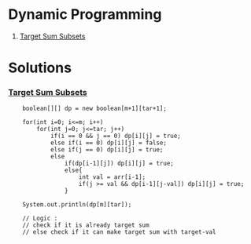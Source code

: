 # Dynamic Programming

1. [Target Sum Subsets](#target-sum-subsets)


# Solutions

### [Target Sum Subsets](https://www.pepcoding.com/resources/online-java-foundation/dynamic-programming-and-greedy/target-sum-subsets-dp-official/ojquestion)

        boolean[][] dp = new boolean[m+1][tar+1];
        
        for(int i=0; i<=m; i++)
            for(int j=0; j<=tar; j++)
                if(i == 0 && j == 0) dp[i][j] = true;
                else if(i == 0) dp[i][j] = false;
                else if(j == 0) dp[i][j] = true;
                else
                    if(dp[i-1][j]) dp[i][j] = true;
                    else{
                        int val = arr[i-1];
                        if(j >= val && dp[i-1][j-val]) dp[i][j] = true;
                    }
                    
        System.out.println(dp[m][tar]);
        
        // Logic :
        // check if it is already target sum
        // else check if it can make target sum with target-val
